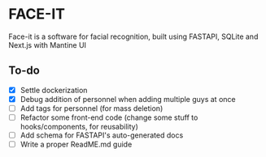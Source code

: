 # FACE-IT

Face-it is a software for facial recognition, built using FASTAPI, SQLite and Next.js with Mantine UI

## To-do

- [x] Settle dockerization
- [x] Debug addition of personnel when adding multiple guys at once
- [ ] Add tags for personnel (for mass deletion)
- [ ] Refactor some front-end code (change some stuff to hooks/components, for reusability)
- [ ] Add schema for FASTAPI's auto-generated docs
- [ ] Write a proper ReadME.md guide
